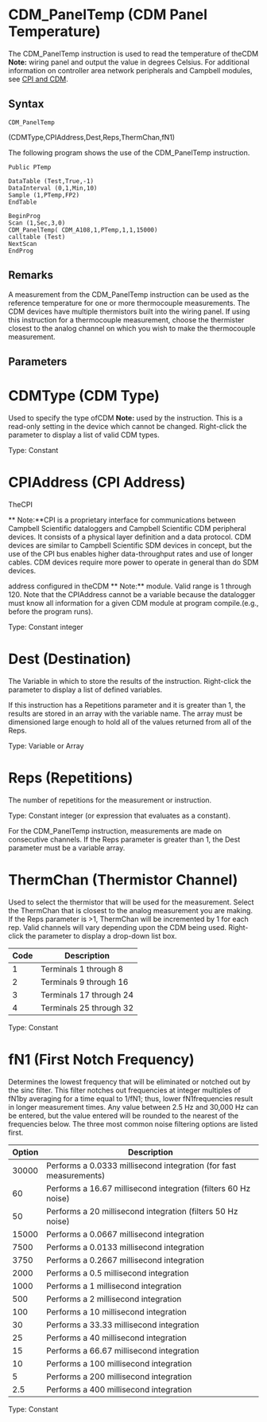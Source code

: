 # CDM_PanelTemp (CDM Panel Temperature)

The CDM_PanelTemp instruction is used to read the temperature of theCDM **Note:** wiring panel and output the value in degrees Celsius. For additional information on controller area network peripherals and Campbell modules, see [CPI and CDM](https://www.campbellsci.com/news-cpi-cdm).

## Syntax

```
CDM_PanelTemp
```

(CDMType,CPIAddress,Dest,Reps,ThermChan,fN1)

The following program shows the use of the CDM_PanelTemp instruction.

```
Public PTemp

DataTable (Test,True,-1)
DataInterval (0,1,Min,10)
Sample (1,PTemp,FP2)
EndTable

BeginProg
Scan (1,Sec,3,0)
CDM_PanelTemp( CDM_A108,1,PTemp,1,1,15000)
calltable (Test)
NextScan
EndProg
```

## Remarks

A measurement from the CDM_PanelTemp instruction can be used as the reference temperature for one or more thermocouple measurements. The CDM devices have multiple thermistors built into the wiring panel. If using this instruction for a thermocouple measurement, choose the thermister closest to the analog channel on which you wish to make the thermocouple measurement.

## Parameters

# CDMType (CDM Type)

Used to specify the type ofCDM **Note:** used by the instruction. This is a read-only setting in the device which cannot be changed. Right-click the parameter to display a list of valid CDM types.

Type: Constant

# CPIAddress (CPI Address)

TheCPI

** Note:**CPI is a proprietary interface for communications between Campbell Scientific dataloggers and Campbell Scientific CDM peripheral devices. It consists of a physical layer definition and a data protocol. CDM devices are similar to Campbell Scientific SDM devices in concept, but the use of the CPI bus enables higher data-throughput rates and use of longer cables. CDM devices require more power to operate in general than do SDM devices.

address configured in theCDM ** Note:** module. Valid range is 1 through 120. Note that the CPIAddress cannot be a variable because the datalogger must know all information for a given CDM module at program compile.(e.g., before the program runs).

Type: Constant integer

# Dest (Destination)

The Variable in which to store the results of the instruction. Right-click the parameter to display a list of defined variables.

If this instruction has a Repetitions parameter and it is greater than 1, the results are stored in an array with the variable name. The array must be dimensioned large enough to hold all of the values returned from all of the Reps.

Type: Variable or Array

# Reps (Repetitions)

The number of repetitions for the measurement or instruction.

Type: Constant integer (or expression that evaluates as a constant).

For the CDM_PanelTemp instruction, measurements are made on consecutive channels. If the Reps parameter is greater than 1, the Dest parameter must be a variable array.

# ThermChan (Thermistor Channel)

Used to select the thermistor that will be used for the measurement. Select the ThermChan that is closest to the analog measurement you are making. If the Reps parameter is >1, ThermChan will be incremented by 1 for each rep. Valid channels will vary depending upon the CDM being used. Right-click the parameter to display a drop-down list box.

| Code | Description             |
| ---- | ----------------------- |
| 1    | Terminals 1 through 8   |
| 2    | Terminals 9 through 16  |
| 3    | Terminals 17 through 24 |
| 4    | Terminals 25 through 32 |

Type: Constant

# fN1 (First Notch Frequency)

Determines the lowest frequency that will be eliminated or notched out by the sinc filter. This filter notches out frequencies at integer multiples of fN1by averaging for a time equal to 1/fN1; thus, lower fN1frequencies result in longer measurement times. Any value between 2.5 Hz and 30,000 Hz can be entered, but the value entered will be rounded to the nearest of the frequencies below. The three most common noise filtering options are listed first.

| Option | Description                                                       |
| ------ | ----------------------------------------------------------------- |
| 30000  | Performs a 0.0333 millisecond integration (for fast measurements) |
| 60     | Performs a 16.67 millisecond integration (filters 60 Hz noise)    |
| 50     | Performs a 20 millisecond integration (filters 50 Hz noise)       |
| 15000  | Performs a 0.0667 millisecond integration                         |
| 7500   | Performs a 0.0133 millisecond integration                         |
| 3750   | Performs a 0.2667 millisecond integration                         |
| 2000   | Performs a 0.5 millisecond integration                            |
| 1000   | Performs a 1 millisecond integration                              |
| 500    | Performs a 2 millisecond integration                              |
| 100    | Performs a 10 millisecond integration                             |
| 30     | Performs a 33.33 millisecond integration                          |
| 25     | Performs a 40 millisecond integration                             |
| 15     | Performs a 66.67 millisecond integration                          |
| 10     | Performs a 100 millisecond integration                            |
| 5      | Performs a 200 millisecond integration                            |
| 2.5    | Performs a 400 millisecond integration                            |

Type: Constant

